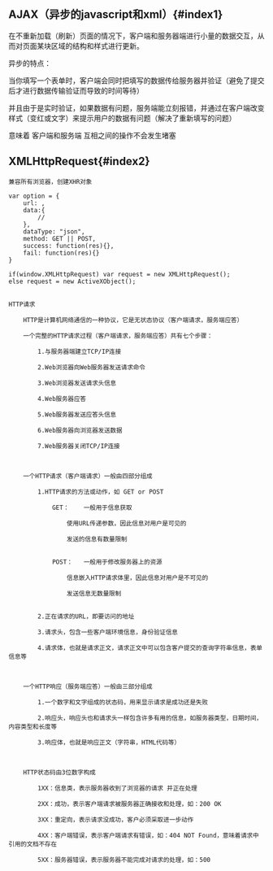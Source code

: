 

## AJAX（异步的javascript和xml）{#index1}

在不重新加载（刷新）页面的情况下，客户端和服务器端进行小量的数据交互，从而对页面某块区域的结构和样式进行更新。


异步的特点：

当你填写一个表单时，客户端会同时把填写的数据传给服务器并验证（避免了提交后才进行数据传输验证而导致的时间等待）

并且由于是实时验证，如果数据有问题，服务端能立刻报错，并通过在客户端改变样式（变红或文字）来提示用户的数据有问题（解决了重新填写的问题）

意味着 客户端和服务端 互相之间的操作不会发生堵塞


## XMLHttpRequest{#index2}

```
兼容所有浏览器，创建XHR对象

var option = {
    url: ,
    data:{
    	//
    },
    dataType: "json",
    method: GET || POST,
    success: function(res){},
    fail: function(res){}
}

if(window.XMLHttpRequest) var request = new XMLHttpRequest();
else request = new ActiveXObject();


```
	HTTP请求

		HTTP是计算机网络通信的一种协议，它是无状态协议（客户端请求，服务端应答）

		一个完整的HTTP请求过程（客户端请求，服务端应答）共有七个步骤：

			1.与服务器端建立TCP/IP连接

			2.Web浏览器向Web服务器发送请求命令

			3.Web浏览器发送请求头信息

			4.Web服务器应答

			5.Web服务器发送应答头信息

			6.Web服务器向浏览器发送数据

			7.Web服务器关闭TCP/IP连接



		一个HTTP请求（客户端请求）一般由四部分组成

			1.HTTP请求的方法或动作，如 GET or POST

				GET：	一般用于信息获取

					使用URL传递参数，因此信息对用户是可见的

					发送的信息有数量限制


				POST：	一般用于修改服务器上的资源

					信息嵌入HTTP请求体里，因此信息对用户是不可见的

					发送信息无数量限制


			2.正在请求的URL，即要访问的地址

			3.请求头，包含一些客户端环境信息，身份验证信息

			4.请求体，也就是请求正文，请求正文中可以包含客户提交的查询字符串信息，表单信息等



		一个HTTP响应（服务端应答）一般由三部分组成

			1.一个数字和文字组成的状态码，用来显示请求是成功还是失败

			2.响应头，响应头也和请求头一样包含许多有用的信息，如服务器类型，日期时间，内容类型和长度等

			3.响应体，也就是响应正文（字符串，HTML代码等）



		HTTP状态码由3位数字构成

			1XX：信息类，表示服务器收到了浏览器的请求 并正在处理

			2XX：成功，表示客户端请求被服务器正确接收和处理，如：200 OK

			3XX：重定向，表示请求没成功，客户必须采取进一步动作

			4XX：客户端错误，表示客户端请求有错误，如：404 NOT Found，意味着请求中引用的文档不存在

			5XX：服务器错误，表示服务器不能完成对请求的处理，如：500


